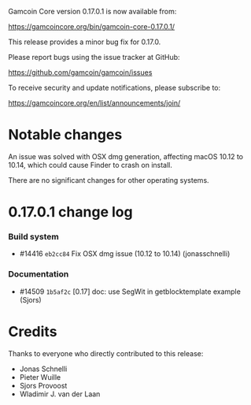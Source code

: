 Gamcoin Core version 0.17.0.1 is now available from:

  <https://gamcoincore.org/bin/gamcoin-core-0.17.0.1/>

This release provides a minor bug fix for 0.17.0.

Please report bugs using the issue tracker at GitHub:

  <https://github.com/gamcoin/gamcoin/issues>

To receive security and update notifications, please subscribe to:

  <https://gamcoincore.org/en/list/announcements/join/>

Notable changes
===============

An issue was solved with OSX dmg generation, affecting macOS 10.12 to 10.14,
which could cause Finder to crash on install.

There are no significant changes for other operating systems.

0.17.0.1 change log
===================

### Build system
- #14416 `eb2cc84` Fix OSX dmg issue (10.12 to 10.14) (jonasschnelli)

### Documentation
- #14509 `1b5af2c` [0.17] doc: use SegWit in getblocktemplate example (Sjors)

Credits
=======

Thanks to everyone who directly contributed to this release:

- Jonas Schnelli
- Pieter Wuille
- Sjors Provoost
- Wladimir J. van der Laan


